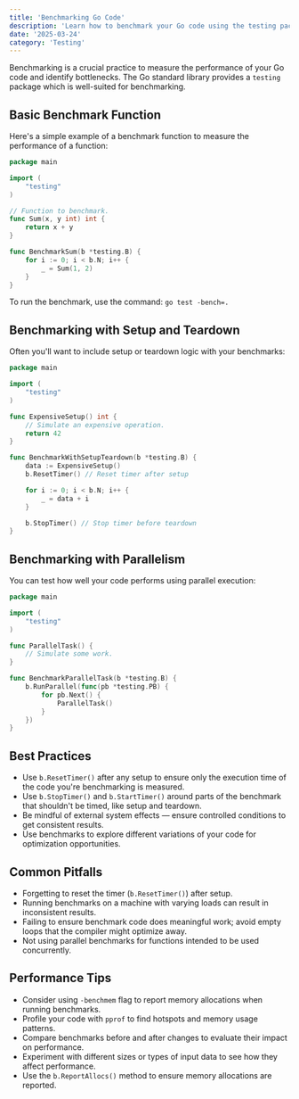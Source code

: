 ```yaml
---
title: 'Benchmarking Go Code'
description: 'Learn how to benchmark your Go code using the testing package to measure performance and optimize accordingly'
date: '2025-03-24'
category: 'Testing'
---
```


Benchmarking is a crucial practice to measure the performance of your Go code and identify bottlenecks. The Go standard library provides a `testing` package which is well-suited for benchmarking.

## Basic Benchmark Function

Here's a simple example of a benchmark function to measure the performance of a function:

```go
package main

import (
	"testing"
)

// Function to benchmark.
func Sum(x, y int) int {
	return x + y
}

func BenchmarkSum(b *testing.B) {
	for i := 0; i < b.N; i++ {
		_ = Sum(1, 2)
	}
}
```

To run the benchmark, use the command: `go test -bench=.`

## Benchmarking with Setup and Teardown

Often you'll want to include setup or teardown logic with your benchmarks:

```go
package main

import (
	"testing"
)

func ExpensiveSetup() int {
	// Simulate an expensive operation.
	return 42
}

func BenchmarkWithSetupTeardown(b *testing.B) {
	data := ExpensiveSetup()
	b.ResetTimer() // Reset timer after setup

	for i := 0; i < b.N; i++ {
		_ = data + i
	}

	b.StopTimer() // Stop timer before teardown
}
```

## Benchmarking with Parallelism

You can test how well your code performs using parallel execution:

```go
package main

import (
	"testing"
)

func ParallelTask() {
	// Simulate some work.
}

func BenchmarkParallelTask(b *testing.B) {
	b.RunParallel(func(pb *testing.PB) {
		for pb.Next() {
			ParallelTask()
		}
	})
}
```

## Best Practices

- Use `b.ResetTimer()` after any setup to ensure only the execution time of the code you're benchmarking is measured.
- Use `b.StopTimer()` and `b.StartTimer()` around parts of the benchmark that shouldn't be timed, like setup and teardown.
- Be mindful of external system effects — ensure controlled conditions to get consistent results.
- Use benchmarks to explore different variations of your code for optimization opportunities.

## Common Pitfalls

- Forgetting to reset the timer (`b.ResetTimer()`) after setup.
- Running benchmarks on a machine with varying loads can result in inconsistent results.
- Failing to ensure benchmark code does meaningful work; avoid empty loops that the compiler might optimize away.
- Not using parallel benchmarks for functions intended to be used concurrently.

## Performance Tips

- Consider using `-benchmem` flag to report memory allocations when running benchmarks.
- Profile your code with `pprof` to find hotspots and memory usage patterns.
- Compare benchmarks before and after changes to evaluate their impact on performance.
- Experiment with different sizes or types of input data to see how they affect performance.
- Use the `b.ReportAllocs()` method to ensure memory allocations are reported.